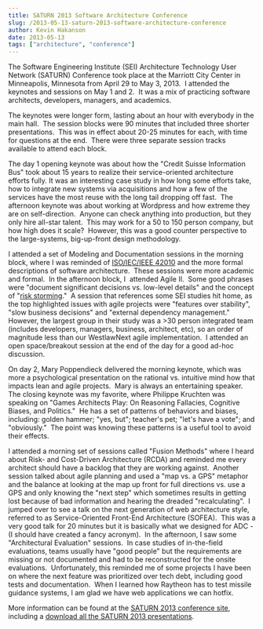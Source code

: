 ```yaml
---
title: SATURN 2013 Software Architecture Conference
slug: /2013-05-13-saturn-2013-software-architecture-conference
author: Kevin Hakanson
date: 2013-05-13
tags: ["architecture", "conference"]
---
```

The Software Engineering Institute (SEI) Architecture Technology User Network (SATURN) Conference took place at the Marriott City Center in Minneapolis, Minnesota from April 29 to May 3, 2013.  I attended the keynotes and sessions on May 1 and 2.  It was a mix of practicing software architects, developers, managers, and academics.

The keynotes were longer form, lasting about an hour with everybody in the main hall.  The session blocks were 90 minutes that included three shorter presentations.  This was in effect about 20-25 minutes for each, with time for questions at the end.  There were three separate session tracks available to attend each block.

The day 1 opening keynote was about how the "Credit Suisse Information Bus" took about 15 years to realize their service-oriented architecture efforts fully.  It was an interesting case study in how long some efforts take, how to integrate new systems via acquisitions and how a few of the services have the most reuse with the long tail dropping off fast.  The afternoon keynote was about working at Wordpress and how extreme they are on self-direction.  Anyone can check anything into production, but they only hire all-star talent.  This may work for a 50 to 150 person company, but how high does it scale?  However, this was a good counter perspective to the large-systems, big-up-front design methodology.

I attended a set of Modeling and Documentation sessions in the morning block, where I was reminded of [ISO/IEC/IEEE 42010](http://www.iso-architecture.org/ieee-1471/defining-architecture.html) and the more formal descriptions of software architecture.  These sessions were more academic and formal.  In the afternoon block, I  attended Agile II.  Some good phrases were "document significant decisions vs. low-level details" and the concept of "[risk storming](http://www.codingthearchitecture.com/2012/07/11/risk_storming.html)."  A session that references some SEI studies hit home, as the top highlighted issues with agile projects were "features over stability", "slow business decisions" and "external dependency management."  However, the largest group in their study was a >30 person integrated team (includes developers, managers, business, architect, etc), so an order of magnitude less than our WestlawNext agile implementation.  I attended an open space/breakout session at the end of the day for a good ad-hoc discussion.

On day 2, Mary Poppendieck delivered the morning keynote, which was more a psychological presentation on the rational vs. intuitive mind how that impacts lean and agile projects.  Mary is always an entertaining speaker.  The closing keynote was my favorite, where Philippe Kruchten was speaking on "Games Architects Play: On Reasoning Fallacies, Cognitive Biases, and Politics."  He has a set of patterns of behaviors and biases, including: golden hammer; "yes, but"; teacher's pet; "let's have a vote"; and "obviously."  The point was knowing these patterns is a useful tool to avoid their effects.

I attended a morning set of sessions called "Fusion Methods" where I heard about Risk- and Cost-Driven Architecture (RCDA) and reminded me every architect should have a backlog that they are working against.  Another session talked about agile planning and used a "map vs. a GPS" metaphor and the balance at looking at the map up front for full directions vs. use a GPS and only knowing the "next step" which sometimes results in getting lost because of bad information and hearing the dreaded "recalculating".  I jumped over to see a talk on the next generation of web architecture style, referred to as Service-Oriented Front-End Architecture (SOFEA).  This was a very good talk for 20 minutes but it is basically what we designed for ADC - (I should have created a fancy acronym).  In the afternoon, I saw some "Architectural Evaluation" sessions.  In case studies of in-the-field evaluations, teams usually have "good people" but the requirements are missing or not documented and had to be reconstructed for the onsite evaluations.  Unfortunately, this reminded me of some projects I have been on where the next feature was prioritized over tech debt, including good tests and documentation.  When I learned how Raytheon has to test missile guidance systems, I am glad we have web applications we can hotfix.

More information can be found at the [SATURN 2013 conference site](http://www.sei.cmu.edu/saturn/2013/), including a [download all the SATURN 2013 presentations](http://www.sei.cmu.edu/saturn/2013/upload/SATURN-2013-presentations.zip).